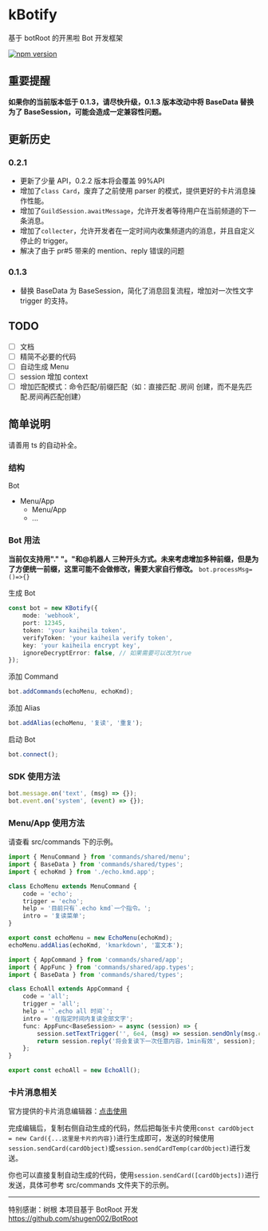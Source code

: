 # kBotify

基于 botRoot 的开黑啦 Bot 开发框架

[![npm version](https://badge.fury.io/js/kbotify.svg)](https://www.npmjs.com/package/kbotify)

## 重要提醒

**如果你的当前版本低于 0.1.3，请尽快升级，0.1.3 版本改动中将 BaseData 替换为了 BaseSession，可能会造成一定兼容性问题。**

## 更新历史

### 0.2.1

-   更新了少量 API，0.2.2 版本将会覆盖 99%API
-   增加了`class Card`，废弃了之前使用 parser 的模式，提供更好的卡片消息操作性能。
-   增加了`GuildSession.awaitMessage`，允许开发者等待用户在当前频道的下一条消息。
-   增加了`collecter`，允许开发者在一定时间内收集频道内的消息，并且自定义停止的 trigger。
-   解决了由于 pr#5 带来的 mention、reply 错误的问题

### 0.1.3

-   替换 BaseData 为 BaseSession，简化了消息回复流程，增加对一次性文字 trigger 的支持。

## TODO

-   [ ] 文档
-   [ ] 精简不必要的代码
-   [ ] 自动生成 Menu
-   [ ] session 增加 context
-   [ ] 增加匹配模式：命令匹配/前缀匹配（如：直接匹配 .房间 创建，而不是先匹配.房间再匹配创建）

## 简单说明

请善用 ts 的自动补全。

### 结构

Bot

-   Menu/App
    -   Menu/App
    -   ...

### Bot 用法

**当前仅支持用"." "。"和@机器人 三种开头方式。未来考虑增加多种前缀，但是为了方便统一前缀，这里可能不会做修改，需要大家自行修改。**
`bot.processMsg=()=>{}`

生成 Bot

```ts
const bot = new KBotify({
    mode: 'webhook',
    port: 12345,
    token: 'your kaiheila token',
    verifyToken: 'your kaiheila verify token',
    key: 'your kaiheila encrypt key',
    ignoreDecryptError: false, // 如果需要可以改为true
});
```

添加 Command

```ts
bot.addCommands(echoMenu, echoKmd);
```

添加 Alias

```ts
bot.addAlias(echoMenu, '复读', '重复');
```

启动 Bot

```ts
bot.connect();
```

### SDK 使用方法

```ts
bot.message.on('text', (msg) => {});
bot.event.on('system', (event) => {});
```

### Menu/App 使用方法

请查看 src/commands 下的示例。

```ts
import { MenuCommand } from 'commands/shared/menu';
import { BaseData } from 'commands/shared/types';
import { echoKmd } from './echo.kmd.app';

class EchoMenu extends MenuCommand {
    code = 'echo';
    trigger = 'echo';
    help = '目前只有`.echo kmd`一个指令。';
    intro = '复读菜单';
}

export const echoMenu = new EchoMenu(echoKmd);
echoMenu.addAlias(echoKmd, 'kmarkdown', '富文本');
```

```ts
import { AppCommand } from 'commands/shared/app';
import { AppFunc } from 'commands/shared/app.types';
import { BaseData } from 'commands/shared/types';

class EchoAll extends AppCommand {
    code = 'all';
    trigger = 'all';
    help = '`.echo all 时间`';
    intro = '在指定时间内复读全部文字';
    func: AppFunc<BaseSession> = async (session) => {
        session.setTextTrigger('', 6e4, (msg) => session.sendOnly(msg.content));
        return session.reply('将会复读下一次任意内容，1min有效', session);
    };
}

export const echoAll = new EchoAll();
```

### 卡片消息相关

官方提供的卡片消息编辑器：[点击使用](https://www.kaiheila.cn/tools/message-builder.html#/card)

完成编辑后，复制右侧自动生成的代码，然后把每张卡片使用`const cardObject = new Card({...这里是卡片的内容})`进行生成即可，发送的时候使用`session.sendCard(cardObject)`或`session.sendCardTemp(cardObject)`进行发送。

你也可以直接复制自动生成的代码，使用`session.sendCard([cardObjects])`进行发送，具体可参考 src/commands 文件夹下的示例。

---

特别感谢：树根
本项目基于 BotRoot 开发
https://github.com/shugen002/BotRoot
